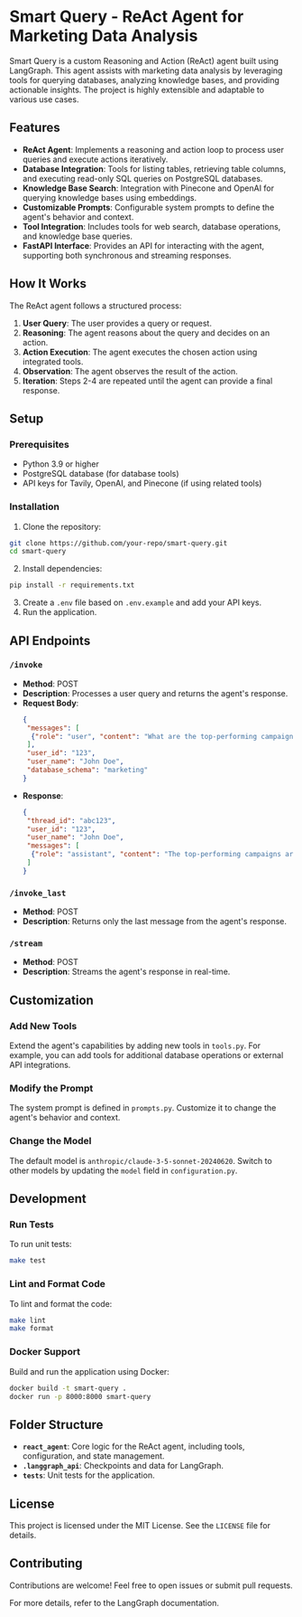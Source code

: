# Smart Query - ReAct Agent for Marketing Data Analysis

Smart Query is a custom Reasoning and Action (ReAct) agent built using LangGraph. This agent assists with marketing data analysis by leveraging tools for querying databases, analyzing knowledge bases, and providing actionable insights. The project is highly extensible and adaptable to various use cases.

## Features
- **ReAct Agent**: Implements a reasoning and action loop to process user queries and execute actions iteratively.
- **Database Integration**: Tools for listing tables, retrieving table columns, and executing read-only SQL queries on PostgreSQL databases.
- **Knowledge Base Search**: Integration with Pinecone and OpenAI for querying knowledge bases using embeddings.
- **Customizable Prompts**: Configurable system prompts to define the agent's behavior and context.
- **Tool Integration**: Includes tools for web search, database operations, and knowledge base queries.
- **FastAPI Interface**: Provides an API for interacting with the agent, supporting both synchronous and streaming responses.

## How It Works
The ReAct agent follows a structured process:
1. **User Query**: The user provides a query or request.
2. **Reasoning**: The agent reasons about the query and decides on an action.
3. **Action Execution**: The agent executes the chosen action using integrated tools.
4. **Observation**: The agent observes the result of the action.
5. **Iteration**: Steps 2-4 are repeated until the agent can provide a final response.

## Setup

### Prerequisites
- Python 3.9 or higher
- PostgreSQL database (for database tools)
- API keys for Tavily, OpenAI, and Pinecone (if using related tools)

### Installation
1. Clone the repository:
  ```bash
  git clone https://github.com/your-repo/smart-query.git
  cd smart-query
  ```
2. Install dependencies:
  ```bash
  pip install -r requirements.txt
  ```
3. Create a `.env` file based on `.env.example` and add your API keys.
4. Run the application.

## API Endpoints

### `/invoke`
- **Method**: POST  
- **Description**: Processes a user query and returns the agent's response.  
- **Request Body**:
  ```json
  {
   "messages": [
    {"role": "user", "content": "What are the top-performing campaigns?"}
   ],
   "user_id": "123",
   "user_name": "John Doe",
   "database_schema": "marketing"
  }
  ```
- **Response**:
  ```json
  {
   "thread_id": "abc123",
   "user_id": "123",
   "user_name": "John Doe",
   "messages": [
    {"role": "assistant", "content": "The top-performing campaigns are..."}
   ]
  }
  ```

### `/invoke_last`
- **Method**: POST  
- **Description**: Returns only the last message from the agent's response.

### `/stream`
- **Method**: POST  
- **Description**: Streams the agent's response in real-time.

## Customization

### Add New Tools
Extend the agent's capabilities by adding new tools in `tools.py`. For example, you can add tools for additional database operations or external API integrations.

### Modify the Prompt
The system prompt is defined in `prompts.py`. Customize it to change the agent's behavior and context.

### Change the Model
The default model is `anthropic/claude-3-5-sonnet-20240620`. Switch to other models by updating the `model` field in `configuration.py`.

## Development

### Run Tests
To run unit tests:
```bash
make test
```

### Lint and Format Code
To lint and format the code:
```bash
make lint
make format
```

### Docker Support
Build and run the application using Docker:
```bash
docker build -t smart-query .
docker run -p 8000:8000 smart-query
```

## Folder Structure
- **`react_agent`**: Core logic for the ReAct agent, including tools, configuration, and state management.
- **`.langgraph_api`**: Checkpoints and data for LangGraph.
- **`tests`**: Unit tests for the application.

## License
This project is licensed under the MIT License. See the `LICENSE` file for details.

## Contributing
Contributions are welcome! Feel free to open issues or submit pull requests.

For more details, refer to the LangGraph documentation.
